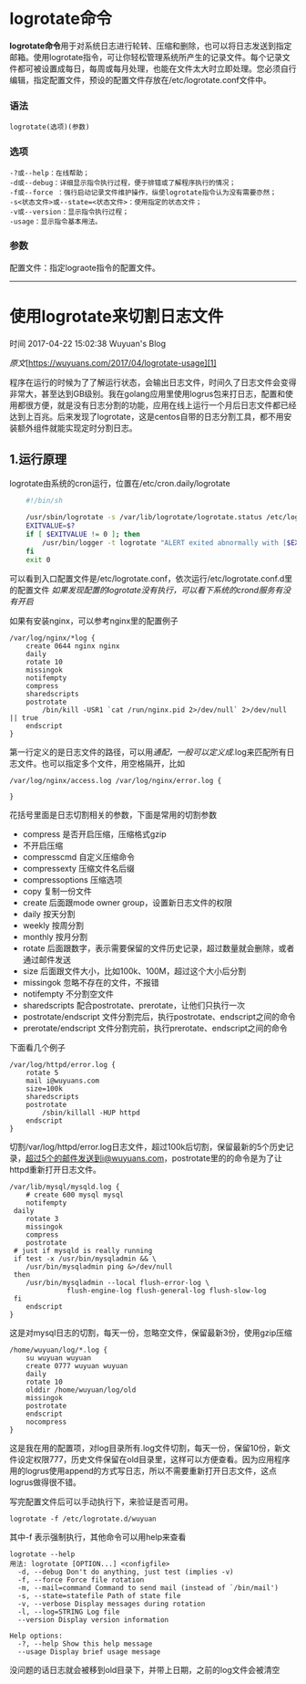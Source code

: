 # logrotate命令

**logrotate命令**用于对系统日志进行轮转、压缩和删除，也可以将日志发送到指定邮箱。使用logrotate指令，可让你轻松管理系统所产生的记录文件。每个记录文件都可被设置成每日，每周或每月处理，也能在文件太大时立即处理。您必须自行编辑，指定配置文件，预设的配置文件存放在/etc/logrotate.conf文件中。 

### 语法  
    logrotate(选项)(参数)

### 选项  
    -?或--help：在线帮助；
    -d或--debug：详细显示指令执行过程，便于排错或了解程序执行的情况；
    -f或--force ：强行启动记录文件维护操作，纵使logrotate指令认为没有需要亦然；
    -s<状态文件>或--state=<状态文件>：使用指定的状态文件；
    -v或--version：显示指令执行过程；
    -usage：显示指令基本用法。

### 参数  
配置文件：指定lograote指令的配置文件。



----

# 使用logrotate来切割日志文件

 时间 2017-04-22 15:02:38  Wuyuan's Blog

_原文_[https://wuyuans.com/2017/04/logrotate-usage][1]

程序在运行的时候为了了解运行状态，会输出日志文件，时间久了日志文件会变得非常大，甚至达到GB级别。我在golang应用里使用logrus包来打日志，配置和使用都很方便，就是没有日志分割的功能，应用在线上运行一个月后日志文件都已经达到上百兆。后来发现了logrotate，这是centos自带的日志分割工具，都不用安装额外组件就能实现定时分割日志。

## 1.运行原理 

logrotate由系统的cron运行，位置在/etc/cron.daily/logrotate


```bash
    #!/bin/sh
    
    /usr/sbin/logrotate -s /var/lib/logrotate/logrotate.status /etc/logrotate.conf
    EXITVALUE=$?
    if [ $EXITVALUE != 0 ]; then
        /usr/bin/logger -t logrotate "ALERT exited abnormally with [$EXITVALUE]"
    fi
    exit 0
```

可以看到入口配置文件是/etc/logrotate.conf，依次运行/etc/logrotate.conf.d里的配置文件 _如果发现配置的logrotate没有执行，可以看下系统的crond服务有没有开启_

如果有安装nginx，可以参考nginx里的配置例子

    /var/log/nginx/*log {
        create 0644 nginx nginx
        daily
        rotate 10
        missingok
        notifempty
        compress
        sharedscripts
        postrotate
            /bin/kill -USR1 `cat /run/nginx.pid 2>/dev/null` 2>/dev/null || true
        endscript
    }

第一行定义的是日志文件的路径，可以用*通配，一般可以定义成*.log来匹配所有日志文件。也可以指定多个文件，用空格隔开，比如

    /var/log/nginx/access.log /var/log/nginx/error.log {
     
    }

花括号里面是日志切割相关的参数，下面是常用的切割参数

* compress 是否开启压缩，压缩格式gzip
* 不开启压缩
* compresscmd 自定义压缩命令
* compressexty 压缩文件名后缀
* compressoptions 压缩选项
* copy 复制一份文件
* create 后面跟mode owner group，设置新日志文件的权限
* daily 按天分割
* weekly 按周分割
* monthly 按月分割
* rotate 后面跟数字，表示需要保留的文件历史记录，超过数量就会删除，或者通过邮件发送
* size 后面跟文件大小，比如100k、100M，超过这个大小后分割
* missingok 忽略不存在的文件，不报错
* notifempty 不分割空文件
* sharedscripts 配合postrotate、prerotate，让他们只执行一次
* postrotate/endscript 文件分割完后，执行postrotate、endscript之间的命令
* prerotate/endscript 文件分割完前，执行prerotate、endscript之间的命令

下面看几个例子

    /var/log/httpd/error.log {
        rotate 5
        mail i@wuyuans.com
        size=100k
        sharedscripts
        postrotate
            /sbin/killall -HUP httpd
        endscript
    }

切割/var/log/httpd/error.log日志文件，超过100k后切割，保留最新的5个历史记录，超过5个的邮件发送到i@wuyuans.com，postrotate里的的命令是为了让httpd重新打开日志文件。

    /var/lib/mysql/mysqld.log {
        # create 600 mysql mysql
        notifempty
     daily
        rotate 3
        missingok
        compress
        postrotate
     # just if mysqld is really running
     if test -x /usr/bin/mysqladmin && \
        /usr/bin/mysqladmin ping &>/dev/null
     then
        /usr/bin/mysqladmin --local flush-error-log \
                  flush-engine-log flush-general-log flush-slow-log
     fi
        endscript
    }

这是对mysql日志的切割，每天一份，忽略空文件，保留最新3份，使用gzip压缩

    /home/wuyuan/log/*.log {
        su wuyuan wuyuan
        create 0777 wuyuan wuyuan
        daily
        rotate 10
        olddir /home/wuyuan/log/old
        missingok
        postrotate
        endscript
        nocompress
    }

这是我在用的配置项，对log目录所有.log文件切割，每天一份，保留10份，新文件设定权限777，历史文件保留在old目录里，这样可以方便查看。因为应用程序用的logrus使用append的方式写日志，所以不需要重新打开日志文件，这点logrus做得很不错。

写完配置文件后可以手动执行下，来验证是否可用。

    logrotate -f /etc/logrotate.d/wuyuan

其中-f 表示强制执行，其他命令可以用help来查看

    logrotate --help
    用法: logrotate [OPTION...] <configfile>
      -d, --debug Don't do anything, just test (implies -v)
      -f, --force Force file rotation
      -m, --mail=command Command to send mail (instead of `/bin/mail')
      -s, --state=statefile Path of state file
      -v, --verbose Display messages during rotation
      -l, --log=STRING Log file
      --version Display version information
    
    Help options:
      -?, --help Show this help message
      --usage Display brief usage message

没问题的话日志就会被移到old目录下，并带上日期，之前的log文件会被清空

[1]: https://wuyuans.com/2017/04/logrotate-usage

